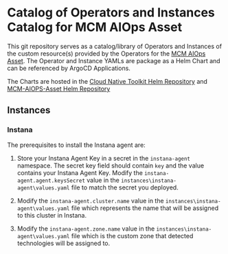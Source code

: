 # Catalog of Operators and Instances Catalog for MCM AIOps Asset

This git repository serves as a catalog/library of Operators and Instances of the custom resource(s) provided by the Operators for the [MCM AIOps Asset](https://github.com/apac-mcm-aiops-asset/mcm-aiops-gitops).  The Operator and Instance YAMLs are package as a Helm Chart and can be referenced by ArgoCD Applications.

The Charts are hosted in the [Cloud Native Toolkit Helm Repository](https://github.com/cloud-native-toolkit/toolkit-charts) and [MCM-AIOPS-Asset Helm Repository](https://github.com/apac-mcm-aiops-asset/mcm-aiops-asset-charts)

## Instances

### Instana
The prerequisites to install the Instana agent are:  
    
1. Store your Instana Agent Key in a secret in the `instana-agent` namespace. The secret key field should contain `key` and the value contains your Instana Agent Key. Modify the `instana-agent.agent.keysSecret` value in the `instances\instana-agent\values.yaml` file to match the secret you deployed. 

1. Modify the `instana-agent.cluster.name` value in the `instances\instana-agent\values.yaml` file which represents the name that will be assigned to this cluster in Instana.

1. Modify the `instana-agent.zone.name` value in the `instances\instana-agent\values.yaml` file which is the custom zone that detected technologies will be assigned to.
